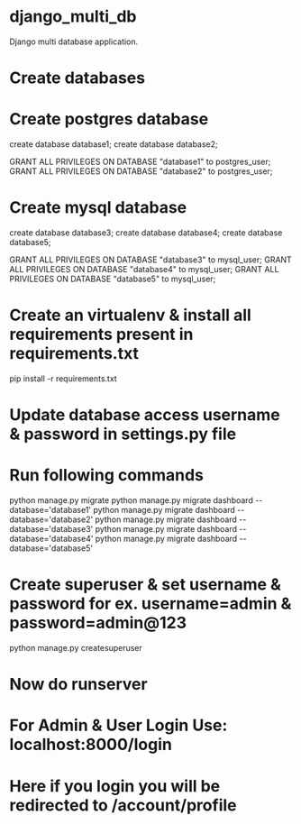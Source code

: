 # django_multi_db
Django multi database application.


# Create databases

# Create postgres database
create database database1;
create database database2;

GRANT ALL PRIVILEGES ON DATABASE "database1" to postgres_user;
GRANT ALL PRIVILEGES ON DATABASE "database2" to postgres_user;

# Create mysql database
create database database3;
create database database4;
create database database5;

GRANT ALL PRIVILEGES ON DATABASE "database3" to mysql_user;
GRANT ALL PRIVILEGES ON DATABASE "database4" to mysql_user;
GRANT ALL PRIVILEGES ON DATABASE "database5" to mysql_user;

# Create an virtualenv & install all requirements present in requirements.txt
pip install -r requirements.txt 

# Update database access username & password in settings.py file

# Run following commands
python manage.py migrate
python manage.py migrate dashboard --database='database1'
python manage.py migrate dashboard --database='database2'
python manage.py migrate dashboard --database='database3'
python manage.py migrate dashboard --database='database4'
python manage.py migrate dashboard --database='database5'

# Create superuser & set username & password for ex. username=admin & password=admin@123
python manage.py createsuperuser

# Now do runserver 
# For Admin & User Login Use: localhost:8000/login
# Here if you login you will be redirected to /account/profile 
